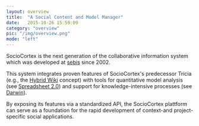 ```yaml
---
layout: overview
title:  "A Social Content and Model Manager"
date:   2015-10-26 15:59:09
category: "overview"
pic: "/img/overview.png"
mode: "left"
---
```


SocioCortex is the next generation of the collaborative information system which was developed at [sebis](https://wwwmatthes.in.tum.de) since 2002. 

This system integrates proven features of SocioCortex's predecessor Tricia (e.g., the [Hybrid Wiki](https://wwwmatthes.in.tum.de/pages/1xy6w6pb8rf9j/Hybrid-Wikis) concept) 
with tools for quantitative model analysis (see [Spreadsheet 2.0](https://wwwmatthes.in.tum.de/pages/7hfq7554s6yv/Spreadsheet-2.0-User-Oriented-Tools-for-Analyzing-Complex-linked-Data)) 
and support for knowledge-intensive processes (see [Darwin](https://wwwmatthes.in.tum.de/pages/ectby2zxvydw/Darwin-Empowering-Users-to-Collaboratively-Structure-Knowledge-Intensive-Processes)). 

By exposing its features via a standardized API, the SocioCortex plattform can serve as a foundation for the rapid development of context-and project-specific social applications.